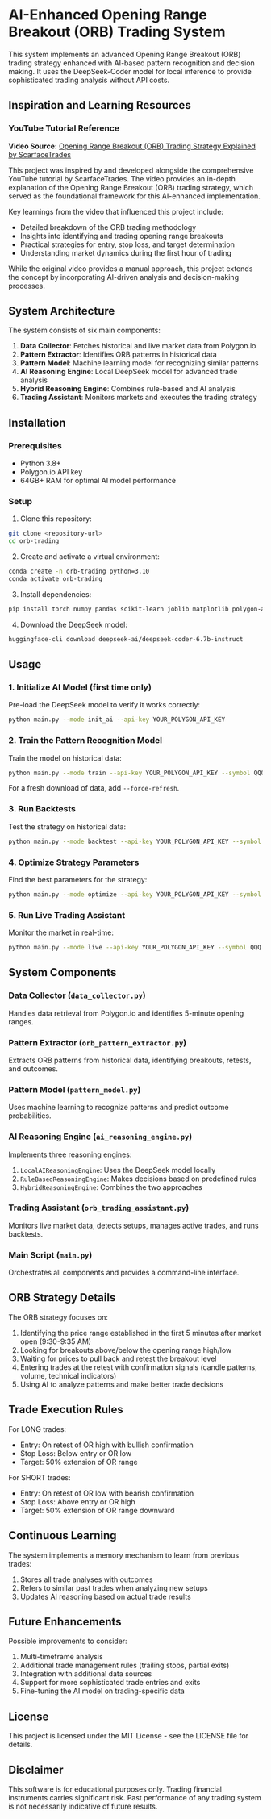 # AI-Enhanced Opening Range Breakout (ORB) Trading System

This system implements an advanced Opening Range Breakout (ORB) trading strategy enhanced with AI-based pattern recognition and decision making. It uses the DeepSeek-Coder model for local inference to provide sophisticated trading analysis without API costs.

## Inspiration and Learning Resources

### YouTube Tutorial Reference
**Video Source:** [Opening Range Breakout (ORB) Trading Strategy Explained by ScarfaceTrades](https://www.youtube.com/watch?v=7-Wg0dh0myM&t=1813s&ab_channel=ScarfaceTrades)

This project was inspired by and developed alongside the comprehensive YouTube tutorial by ScarfaceTrades. The video provides an in-depth explanation of the Opening Range Breakout (ORB) trading strategy, which served as the foundational framework for this AI-enhanced implementation. 

Key learnings from the video that influenced this project include:
- Detailed breakdown of the ORB trading methodology
- Insights into identifying and trading opening range breakouts
- Practical strategies for entry, stop loss, and target determination
- Understanding market dynamics during the first hour of trading

While the original video provides a manual approach, this project extends the concept by incorporating AI-driven analysis and decision-making processes.

## System Architecture

The system consists of six main components:

1. **Data Collector**: Fetches historical and live market data from Polygon.io
2. **Pattern Extractor**: Identifies ORB patterns in historical data
3. **Pattern Model**: Machine learning model for recognizing similar patterns
4. **AI Reasoning Engine**: Local DeepSeek model for advanced trade analysis
5. **Hybrid Reasoning Engine**: Combines rule-based and AI analysis
6. **Trading Assistant**: Monitors markets and executes the trading strategy

## Installation

### Prerequisites

- Python 3.8+
- Polygon.io API key
- 64GB+ RAM for optimal AI model performance

### Setup

1. Clone this repository:
```bash
git clone <repository-url>
cd orb-trading
```

2. Create and activate a virtual environment:
```bash
conda create -n orb-trading python=3.10
conda activate orb-trading
```

3. Install dependencies:
```bash
pip install torch numpy pandas scikit-learn joblib matplotlib polygon-api-client transformers ta pytz
```

4. Download the DeepSeek model:
```bash
huggingface-cli download deepseek-ai/deepseek-coder-6.7b-instruct
```

## Usage

### 1. Initialize AI Model (first time only)

Pre-load the DeepSeek model to verify it works correctly:

```bash
python main.py --mode init_ai --api-key YOUR_POLYGON_API_KEY
```

### 2. Train the Pattern Recognition Model

Train the model on historical data:

```bash
python main.py --mode train --api-key YOUR_POLYGON_API_KEY --symbol QQQ --start-date 2023-01-01 --end-date 2023-12-31
```

For a fresh download of data, add `--force-refresh`.

### 3. Run Backtests

Test the strategy on historical data:

```bash
python main.py --mode backtest --api-key YOUR_POLYGON_API_KEY --symbol QQQ --start-date 2023-06-01 --end-date 2023-08-31 --use-ai
```

### 4. Optimize Strategy Parameters

Find the best parameters for the strategy:

```bash
python main.py --mode optimize --api-key YOUR_POLYGON_API_KEY --symbol QQQ --use-ai
```

### 5. Run Live Trading Assistant

Monitor the market in real-time:

```bash
python main.py --mode live --api-key YOUR_POLYGON_API_KEY --symbol QQQ --use-ai
```

## System Components

### Data Collector (`data_collector.py`)

Handles data retrieval from Polygon.io and identifies 5-minute opening ranges.

### Pattern Extractor (`orb_pattern_extractor.py`)

Extracts ORB patterns from historical data, identifying breakouts, retests, and outcomes.

### Pattern Model (`pattern_model.py`)

Uses machine learning to recognize patterns and predict outcome probabilities.

### AI Reasoning Engine (`ai_reasoning_engine.py`)

Implements three reasoning engines:
1. `LocalAIReasoningEngine`: Uses the DeepSeek model locally
2. `RuleBasedReasoningEngine`: Makes decisions based on predefined rules
3. `HybridReasoningEngine`: Combines the two approaches

### Trading Assistant (`orb_trading_assistant.py`)

Monitors live market data, detects setups, manages active trades, and runs backtests.

### Main Script (`main.py`)

Orchestrates all components and provides a command-line interface.

## ORB Strategy Details

The ORB strategy focuses on:

1. Identifying the price range established in the first 5 minutes after market open (9:30-9:35 AM)
2. Looking for breakouts above/below the opening range high/low
3. Waiting for prices to pull back and retest the breakout level
4. Entering trades at the retest with confirmation signals (candle patterns, volume, technical indicators)
5. Using AI to analyze patterns and make better trade decisions

## Trade Execution Rules

For LONG trades:
- Entry: On retest of OR high with bullish confirmation
- Stop Loss: Below entry or OR low
- Target: 50% extension of OR range

For SHORT trades:
- Entry: On retest of OR low with bearish confirmation
- Stop Loss: Above entry or OR high
- Target: 50% extension of OR range downward

## Continuous Learning

The system implements a memory mechanism to learn from previous trades:
1. Stores all trade analyses with outcomes
2. Refers to similar past trades when analyzing new setups
3. Updates AI reasoning based on actual trade results

## Future Enhancements

Possible improvements to consider:
1. Multi-timeframe analysis
2. Additional trade management rules (trailing stops, partial exits)
3. Integration with additional data sources
4. Support for more sophisticated trade entries and exits
5. Fine-tuning the AI model on trading-specific data

## License

This project is licensed under the MIT License - see the LICENSE file for details.

## Disclaimer

This software is for educational purposes only. Trading financial instruments carries significant risk. Past performance of any trading system is not necessarily indicative of future results.
